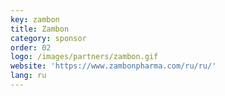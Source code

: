 ```yaml
---
key: zambon
title: Zambon
category: sponsor
order: 02
logo: /images/partners/zambon.gif
website: 'https://www.zambonpharma.com/ru/ru/'
lang: ru
---
```

